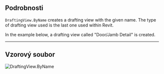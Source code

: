 ## Podrobnosti
`DraftingView.ByName` creates a drafting view with the given name. The type of drafting view used is the last one used within Revit.

In the example below, a drafting view called "Door/Jamb Detail" is created.
___
## Vzorový soubor

![DraftingView.ByName](./Revit.Elements.Views.DraftingView.ByName_img.jpg)
